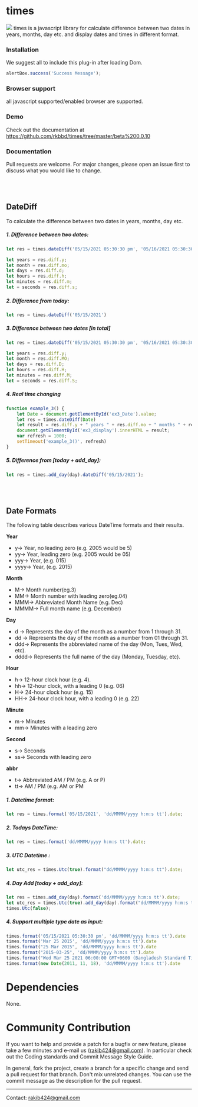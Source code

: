 # times

<img src="https://coders-destination.blogspot.com/favicon.ico" />  
times is a javascript library for calculate difference between two dates in years, months, day etc. and display dates and times in different format.

### Installation
We suggest all to include this plug-in after loading Dom.


```javascript
alertBox.success('Success Message');
```

### Browser support
all javascript supported/enabled browser are supported.

### Demo
Check out the documentation at https://github.com/rkbbd/times/tree/master/beta%200.0.10

### Documentation
Pull requests are welcome. For major changes, please open an issue first to discuss what you would like to change.


<br><br>
## DateDiff
To calculate the difference between two dates in years, months, day etc.


##### 1. Difference between two dates:
```javascript
let res = times.dateDiff('05/15/2021 05:30:30 pm', '05/16/2021 05:30:30 pm')

let years = res.diff.y;
let month = res.diff.mo; 
let days = res.diff.d;
let hours = res.diff.h;
let minutes = res.diff.m; 
let = seconds = res.diff.s;
```

##### 2. Difference from today:
```javascript
let res = times.dateDiff('05/15/2021')
```


##### 3. Difference between two dates [in total]
```javascript
let res = times.dateDiff('05/15/2021 05:30:30 pm', '05/16/2021 05:30:30 pm')

let years = res.diff.y;
let month = res.diff.MO; 
let days = res.diff.D;
let hours = res.diff.H;
let minutes = res.diff.M; 
let = seconds = res.diff.S;
```

##### 4. Real time changing
```javascript
function example_3() {
    let Date = document.getElementById('ex3_Date').value;
    let res = times.dateDiff(Date)
    let result = res.diff.y + " years " + res.diff.mo + " months " + res.diff.d + " days " + res.diff.h + " hours " + res.diff.m + " minutes " + + res.diff.s + " seconds.";
    document.getElementById('ex3_display').innerHTML = result;
    var refresh = 1000;
    setTimeout('example_3()', refresh)
}
```

##### 5. Difference from [today + add_day]:
```javascript
let res = times.add_day(day).dateDiff('05/15/2021');
```

<br><br>

## Date Formats
The following table describes various DateTime formats and their results.

**Year**
- y-> Year, no leading zero (e.g. 2005 would be 5)
- yy-> Year, leading zero (e.g. 2005 would be 05)
- yyy-> Year, (e.g. 015)
- yyyy-> Year, (e.g. 2015)

**Month**
- M-> Month number(eg.3)
- MM-> Month number with leading zero(eg.04)
- MMM-> Abbreviated Month Name (e.g. Dec)
- MMMM-> Full month name (e.g. December)

**Day**
- d -> Represents the day of the month as a number from 1 through 31.
- dd -> Represents the day of the month as a number from 01 through 31.
- ddd-> Represents the abbreviated name of the day (Mon, Tues, Wed, etc).
- dddd-> Represents the full name of the day (Monday, Tuesday, etc).

**Hour**
- h-> 12-hour clock hour (e.g. 4).
- hh-> 12-hour clock, with a leading 0 (e.g. 06)
- H-> 24-hour clock hour (e.g. 15)
- HH-> 24-hour clock hour, with a leading 0 (e.g. 22)

**Minute**
- m-> Minutes
- mm-> Minutes with a leading zero

**Second**
- s-> Seconds
- ss-> Seconds with leading zero

**abbr**
- t-> Abbreviated AM / PM (e.g. A or P)
- tt-> AM / PM (e.g. AM or PM

##### 1. Datetime format:
```javascript
let res = times.format('05/15/2021', 'dd/MMMM/yyyy h:m:s tt').date;
```
##### 2. Todays DateTime:
```javascript
let res = times.format('dd/MMMM/yyyy h:m:s tt').date;
```
##### 3. UTC Datetime :
```javascript
let utc_res = times.Utc(true).format("dd/MMMM/yyyy h:m:s tt").date;
```
##### 4. Day Add [today + add_day]:
```javascript
let res = times.add_day(day).format('dd/MMMM/yyyy h:m:s tt').date;
let utc_res = times.Utc(true).add_day(day).format("dd/MMMM/yyyy h:m:s tt").date; //Utc time set globally
times.Utc(false);
```
##### 4. Support multiple type date as input:
```javascript
times.format('05/15/2021 05:30:30 pm', 'dd/MMMM/yyyy h:m:s tt').date
times.format('Mar 25 2015', 'dd/MMMM/yyyy h:m:s tt').date
times.format("25 Mar 2015", 'dd/MMMM/yyyy h:m:s tt').date
times.format("2015-03-25", 'dd/MMMM/yyyy h:m:s tt').date
times.format("Wed Mar 25 2021 06:00:00 GMT+0600 (Bangladesh Standard Time)", 'dd/MMMM/yyyy h:m:s tt').date
times.format(new Date(2011, 11, 18), 'dd/MMMM/yyyy h:m:s tt').date
```

Dependencies 
==========
None.

Community Contribution
==========
If you want to help and provide a patch for a bugfix or new feature, please take a few minutes and e-mail us (rakib424@gmail.com). In particular check out the Coding standards and Commit Message Style Guide.

In general, fork the project, create a branch for a specific change and send a pull request for that branch. Don't mix unrelated changes. You can use the commit message as the description for the pull request.


------
Contact: [rakib424@gmail.com](mailto:rakib424@gmail.com)

